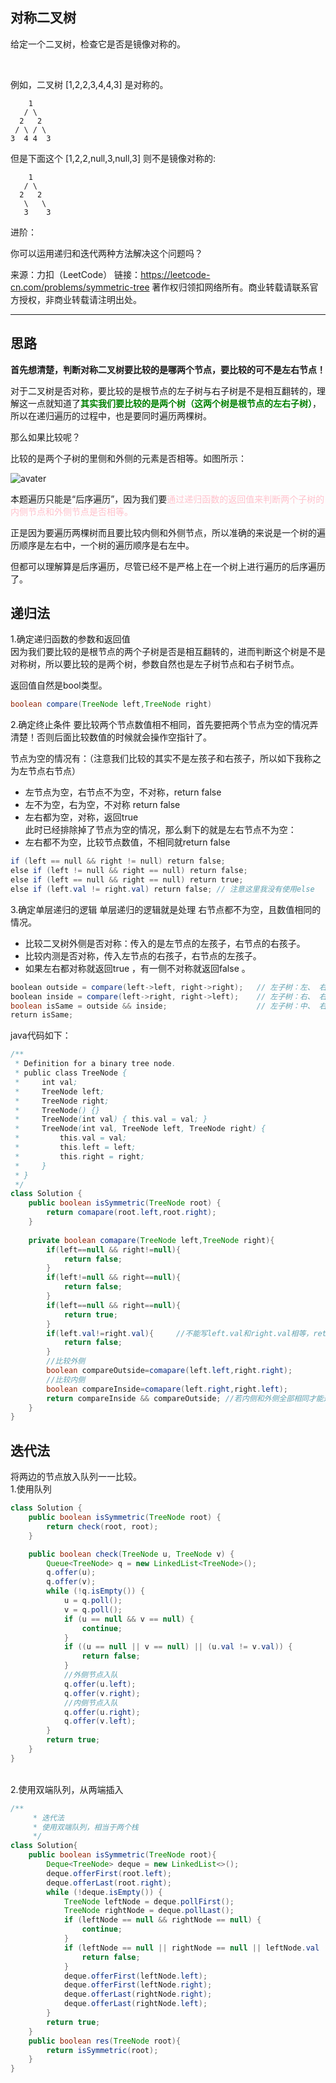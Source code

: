 ## 对称二叉树

给定一个二叉树，检查它是否是镜像对称的。

 

例如，二叉树 [1,2,2,3,4,4,3] 是对称的。
```
    1
   / \
  2   2
 / \ / \
3  4 4  3
```
但是下面这个 [1,2,2,null,3,null,3] 则不是镜像对称的:
```
    1
   / \
  2   2
   \   \
   3    3
```  



进阶：

你可以运用递归和迭代两种方法解决这个问题吗？

来源：力扣（LeetCode）
链接：https://leetcode-cn.com/problems/symmetric-tree
著作权归领扣网络所有。商业转载请联系官方授权，非商业转载请注明出处。

---
## 思路

**首先想清楚，判断对称二叉树要比较的是哪两个节点，要比较的可不是左右节点！**

对于二叉树是否对称，要比较的是根节点的左子树与右子树是不是相互翻转的，理解这一点就知道了<span style="color:green">**其实我们要比较的是两个树（这两个树是根节点的左右子树）**</span>，所以在递归遍历的过程中，也是要同时遍历两棵树。

那么如果比较呢？

比较的是两个子树的里侧和外侧的元素是否相等。如图所示：

![avater](https://camo.githubusercontent.com/c6b7e44d2d4a15a2ab7bf066addab1380aab6e9ce15491a4aaca04388abebc7b/68747470733a2f2f696d672d626c6f672e6373646e696d672e636e2f32303231303230333134343632343431342e706e67)

本题遍历只能是“后序遍历”，因为我们要<span style="color:pink">通过递归函数的返回值来判断两个子树的内侧节点和外侧节点是否相等。</span>

正是因为要遍历两棵树而且要比较内侧和外侧节点，所以准确的来说是一个树的遍历顺序是左右中，一个树的遍历顺序是右左中。

但都可以理解算是后序遍历，尽管已经不是严格上在一个树上进行遍历的后序遍历了。

## 递归法

1.确定递归函数的参数和返回值
</br>因为我们要比较的是根节点的两个子树是否是相互翻转的，进而判断这个树是不是对称树，所以要比较的是两个树，参数自然也是左子树节点和右子树节点。

返回值自然是bool类型。

```java
boolean compare(TreeNode left,TreeNode right)
```
2.确定终止条件
要比较两个节点数值相不相同，首先要把两个节点为空的情况弄清楚！否则后面比较数值的时候就会操作空指针了。

节点为空的情况有：（注意我们比较的其实不是左孩子和右孩子，所以如下我称之为左节点右节点）
* 左节点为空，右节点不为空，不对称，return false
* 左不为空，右为空，不对称 return false
* 左右都为空，对称，返回true
</br>此时已经排除掉了节点为空的情况，那么剩下的就是左右节点不为空：
* 左右都不为空，比较节点数值，不相同就return false

```java
if (left == null && right != null) return false;
else if (left != null && right == null) return false;
else if (left == null && right == null) return true;
else if (left.val != right.val) return false; // 注意这里我没有使用else
```
3.确定单层递归的逻辑
单层递归的逻辑就是处理 右节点都不为空，且数值相同的情况。
* 比较二叉树外侧是否对称：传入的是左节点的左孩子，右节点的右孩子。
* 比较内测是否对称，传入左节点的右孩子，右节点的左孩子。
* 如果左右都对称就返回true ，有一侧不对称就返回false 。

```java
boolean outside = compare(left->left, right->right);   // 左子树：左、 右子树：右
boolean inside = compare(left->right, right->left);    // 左子树：右、 右子树：左
boolean isSame = outside && inside;                    // 左子树：中、 右子树：中（逻辑处理）
return isSame;
```

java代码如下：

```java
/**
 * Definition for a binary tree node.
 * public class TreeNode {
 *     int val;
 *     TreeNode left;
 *     TreeNode right;
 *     TreeNode() {}
 *     TreeNode(int val) { this.val = val; }
 *     TreeNode(int val, TreeNode left, TreeNode right) {
 *         this.val = val;
 *         this.left = left;
 *         this.right = right;
 *     }
 * }
 */
class Solution {
    public boolean isSymmetric(TreeNode root) {
        return comapare(root.left,root.right);
    }
    
    private boolean comapare(TreeNode left,TreeNode right){
        if(left==null && right!=null){
            return false;
        }
        if(left!=null && right==null){
            return false;
        }
        if(left==null && right==null){
            return true;
        }
        if(left.val!=right.val){     //不能写left.val和right.val相等，return true。因为还要往下比较
            return false;
        }
        //比较外侧
        boolean compareOutside=comapare(left.left,right.right);
        //比较内侧
        boolean compareInside=comapare(left.right,right.left);
        return compareInside && compareOutside; //若内侧和外侧全部相同才能返回true
    }
}
```

## 迭代法

将两边的节点放入队列一一比较。
</br>1.使用队列

```java
class Solution {
    public boolean isSymmetric(TreeNode root) {
        return check(root, root);
    }

    public boolean check(TreeNode u, TreeNode v) {
        Queue<TreeNode> q = new LinkedList<TreeNode>();
        q.offer(u);
        q.offer(v);
        while (!q.isEmpty()) {
            u = q.poll();
            v = q.poll();
            if (u == null && v == null) {
                continue;
            }
            if ((u == null || v == null) || (u.val != v.val)) {
                return false;
            }
            //外侧节点入队
            q.offer(u.left);
            q.offer(v.right);
            //内侧节点入队
            q.offer(u.right);
            q.offer(v.left);
        }
        return true;
    }
}
```
</br>2.使用双端队列，从两端插入

```java
/**
     * 迭代法
     * 使用双端队列，相当于两个栈
     */
class Solution{
    public boolean isSymmetric(TreeNode root){
        Deque<TreeNode> deque = new LinkedList<>();
        deque.offerFirst(root.left);
        deque.offerLast(root.right);
        while (!deque.isEmpty()) {
            TreeNode leftNode = deque.pollFirst();
            TreeNode rightNode = deque.pollLast();
            if (leftNode == null && rightNode == null) {
                continue;
            }
            if (leftNode == null || rightNode == null || leftNode.val != rightNode.val) {
                return false;
            }
            deque.offerFirst(leftNode.left);
            deque.offerFirst(leftNode.right);
            deque.offerLast(rightNode.right);
            deque.offerLast(rightNode.left);
        }
        return true;
    }
    public boolean res(TreeNode root){
        return isSymmetric(root);
    }
}
```